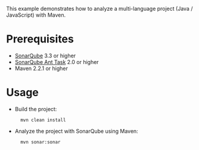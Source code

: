 This example demonstrates how to analyze a multi-language project (Java / JavaScript) with Maven.

Prerequisites
=============
* [SonarQube](http://www.sonarsource.org/downloads/) 3.3 or higher
* [SonarQube Ant Task](http://docs.codehaus.org/x/QYKxDQ) 2.0 or higher
* Maven 2.2.1 or higher

Usage
=====
* Build the project:

        mvn clean install

* Analyze the project with SonarQube using Maven:

        mvn sonar:sonar
